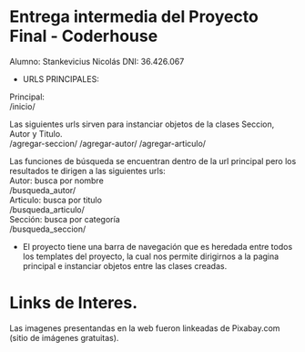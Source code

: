 # Entrega intermedia del Proyecto Final - Coderhouse

Alumno: Stankevicius Nicolás
DNI: 36.426.067




* URLS PRINCIPALES:

Principal:  
/inicio/

Las siguientes urls sirven para instanciar objetos de la clases Seccion, Autor y Titulo.  
/agregar-seccion/
/agregar-autor/ 
/agregar-articulo/

Las funciones de búsqueda se encuentran dentro de la url principal pero los resultados te dirigen a las siguientes urls:  
Autor: busca por nombre  
/busqueda_autor/  
Articulo: busca por titulo  
/busqueda_articulo/  
Sección: busca por categoría  
/busqueda_seccion/  

* El proyecto tiene una barra de navegación que es heredada entre todos los templates del proyecto, la cual nos permite dirigirnos a la pagina principal e instanciar objetos entre las clases creadas.  

# Links de Interes.
Las imagenes presentandas en la web fueron linkeadas de Pixabay.com (sitio de imágenes gratuitas).
